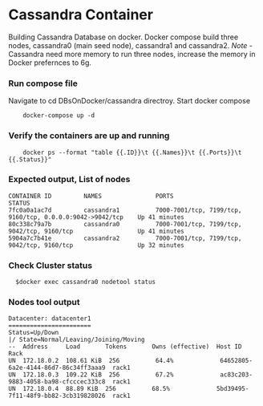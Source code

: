 
# Cassandra Container
Building Cassandra Database on docker. Docker compose build three nodes, cassandra0 (main seed node), cassandra1 and cassandra2.
*Note* - Cassandra need more memory to run three nodes, increase the memory in  Docker prefernces to 6g.

### Run compose file
Navigate to cd DBsOnDocker/cassandra directroy.
Start docker compose
```console
    docker-compose up -d
```

### Verify the containers are up and running 
```console
    docker ps --format "table {{.ID}}\t {{.Names}}\t {{.Ports}}\t {{.Status}}"
```

### Expected output, List of nodes
```console
CONTAINER ID         NAMES               PORTS                                                        STATUS
7fc0a0a1ac7d         cassandra1          7000-7001/tcp, 7199/tcp, 9160/tcp, 0.0.0.0:9042->9042/tcp    Up 41 minutes
80c338c79a7b         cassandra0          7000-7001/tcp, 7199/tcp, 9042/tcp, 9160/tcp                  Up 41 minutes
5904a7c7b41e         cassandra2          7000-7001/tcp, 7199/tcp, 9042/tcp, 9160/tcp                  Up 32 minutes
```

### Check Cluster status
```console
  $docker exec cassandra0 nodetool status
```

### Nodes tool output
```console
Datacenter: datacenter1
=======================
Status=Up/Down
|/ State=Normal/Leaving/Joining/Moving
--  Address     Load       Tokens       Owns (effective)  Host ID                               Rack
UN  172.18.0.2  108.61 KiB  256          64.4%             64652805-6a2e-4144-86d7-86c34ff3aaa9  rack1
UN  172.18.0.3  109.22 KiB  256          67.2%             ac83c203-9883-4058-ba98-cfcccec333c8  rack1
UN  172.18.0.4  88.89 KiB  256          68.5%             5bd39495-7f11-48f9-bb82-3cb319828026  rack1

```